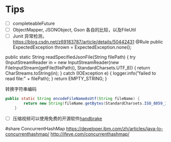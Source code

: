 # Tips
- [ ] completeableFuture
- [ ] ObjectMapper, JSONObject, Gson 各自的比较，以及FileUtil
- [ ] Junit 异常检测，https://blog.csdn.net/z69183787/article/details/50442431
@Rule
public ExpectedException thrown = ExpectedException.none();

public static String readSpecifiedJsonFile(String filePath) {
        try (InputStreamReader in = new InputStreamReader(new FileInputStream(getFile(filePath)), StandardCharsets.UTF_8)) {
            return CharStreams.toString(in);
        } catch (IOException e) {
            logger.info("failed to read file:" + filePath);
        }
        return EMPTY_STRING;
    }

转换字符串编码
```java
public static String encodeFileNameAsUtf(String fileName) {
        return new String(fileName.getBytes(StandardCharsets.ISO_8859_1), StandardCharsets.UTF_8);
    }
```

- [ ] 压缩视频可以使用免费的开源软件[handbrake](https://github.com/HandBrake/HandBrake)

#share
ConcurrentHashMap https://developer.ibm.com/zh/articles/java-lo-concurrenthashmap/
http://ifeve.com/concurrenthashmap/
